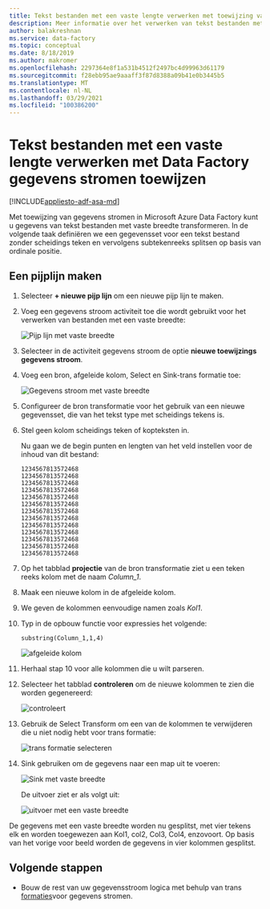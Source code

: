 ```yaml
---
title: Tekst bestanden met een vaste lengte verwerken met toewijzing van gegevens stromen in Azure Data Factory
description: Meer informatie over het verwerken van tekst bestanden met een vaste lengte in Azure Data Factory met toewijzing van gegevens stromen.
author: balakreshnan
ms.service: data-factory
ms.topic: conceptual
ms.date: 8/18/2019
ms.author: makromer
ms.openlocfilehash: 2297364e8f1a531b4512f2497bc4d99963d61179
ms.sourcegitcommit: f28ebb95ae9aaaff3f87d8388a09b41e0b3445b5
ms.translationtype: MT
ms.contentlocale: nl-NL
ms.lasthandoff: 03/29/2021
ms.locfileid: "100386200"
---
```

# <a name="process-fixed-length-text-files-by-using-data-factory-mapping-data-flows"></a>Tekst bestanden met een vaste lengte verwerken met Data Factory gegevens stromen toewijzen

[!INCLUDE[appliesto-adf-asa-md](includes/appliesto-adf-asa-md.md)]

Met toewijzing van gegevens stromen in Microsoft Azure Data Factory kunt u gegevens van tekst bestanden met vaste breedte transformeren. In de volgende taak definiëren we een gegevensset voor een tekst bestand zonder scheidings teken en vervolgens subtekenreeks splitsen op basis van ordinale positie.

## <a name="create-a-pipeline"></a>Een pijplijn maken

1. Selecteer **+ nieuwe pijp lijn** om een nieuwe pijp lijn te maken.

2. Voeg een gegevens stroom activiteit toe die wordt gebruikt voor het verwerken van bestanden met een vaste breedte:

    ![Pijp lijn met vaste breedte](media/data-flow/fwpipe.png)

3. Selecteer in de activiteit gegevens stroom de optie **nieuwe toewijzings gegevens stroom**.

4. Voeg een bron, afgeleide kolom, Select en Sink-trans formatie toe:

    ![Gegevens stroom met vaste breedte](media/data-flow/fw2.png)

5. Configureer de bron transformatie voor het gebruik van een nieuwe gegevensset, die van het tekst type met scheidings tekens is.

6. Stel geen kolom scheidings teken of kopteksten in.

   Nu gaan we de begin punten en lengten van het veld instellen voor de inhoud van dit bestand:

    ```
    1234567813572468
    1234567813572468
    1234567813572468
    1234567813572468
    1234567813572468
    1234567813572468
    1234567813572468
    1234567813572468
    1234567813572468
    1234567813572468
    1234567813572468
    1234567813572468
    1234567813572468
    ```

7. Op het tabblad **projectie** van de bron transformatie ziet u een teken reeks kolom met de naam *Column_1*.

8. Maak een nieuwe kolom in de afgeleide kolom.

9. We geven de kolommen eenvoudige namen zoals *Kol1*.

10. Typ in de opbouw functie voor expressies het volgende:

    ```substring(Column_1,1,4)```

    ![afgeleide kolom](media/data-flow/fwderivedcol1.png)

11. Herhaal stap 10 voor alle kolommen die u wilt parseren.

12. Selecteer het tabblad **controleren** om de nieuwe kolommen te zien die worden gegenereerd:

    ![controleert](media/data-flow/fwinspect.png)

13. Gebruik de Select Transform om een van de kolommen te verwijderen die u niet nodig hebt voor trans formatie:

    ![trans formatie selecteren](media/data-flow/fwselect.png)

14. Sink gebruiken om de gegevens naar een map uit te voeren:

    ![Sink met vaste breedte](media/data-flow/fwsink.png)

    De uitvoer ziet er als volgt uit:

    ![uitvoer met een vaste breedte](media/data-flow/fxdoutput.png)

  De gegevens met een vaste breedte worden nu gesplitst, met vier tekens elk en worden toegewezen aan Kol1, col2, Col3, Col4, enzovoort. Op basis van het vorige voor beeld worden de gegevens in vier kolommen gesplitst.

## <a name="next-steps"></a>Volgende stappen

* Bouw de rest van uw gegevensstroom logica met behulp van trans [formaties](concepts-data-flow-overview.md)voor gegevens stromen.
